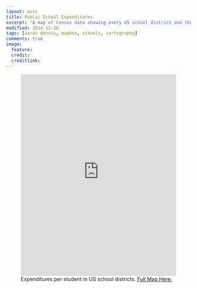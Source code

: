 ```yaml
---
layout: post
title: Public School Expenditures
excerpt: "A map of Census data showing every US school district and the amount of funding that goes to their students."
modified: 2014-12-30
tags: [aaron dennis, mapbox, schools, cartography]
comments: true
image:
  feature: 
  credit: 
  creditlink: 
---
```



<figure>
	<iframe width="100%" height="550px" frameBorder="0" src="https://a.tiles.mapbox.com/v4/aarondennis.a3832b50.html?access_token=pk.eyJ1IjoiYWFyb25kZW5uaXMiLCJhIjoiem5LLURoYyJ9.T3tswGTI5ve8_wE-a02cMw"></iframe>
	<figcaption>Expenditures per student in US school districts. <a href="https://api.tiles.mapbox.com/v4/aarondennis.a3832b50/page.html?access_token=pk.eyJ1IjoiYWFyb25kZW5uaXMiLCJhIjoiem5LLURoYyJ9.T3tswGTI5ve8_wE-a02cMw#5/37.370/-83.298">Full Map Here.</a></figcaption>
</figure>